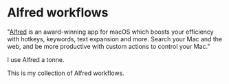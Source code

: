 # Alfred workflows

"[Alfred](https://www.alfredapp.com/) is an award-winning app for macOS which
boosts your efficiency with hotkeys, keywords, text expansion and more. Search
your Mac and the web, and be more productive with custom actions to control your
Mac."

I use Alfred a tonne.

This is my collection of Alfred workflows.
